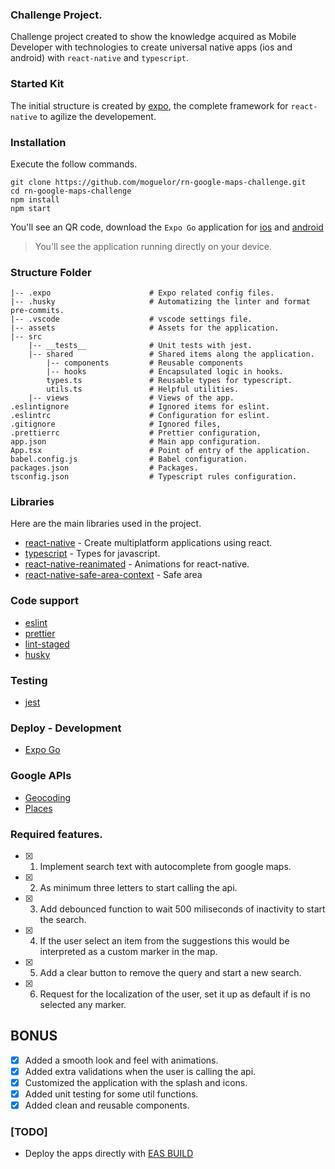 ### Challenge Project.

Challenge project created to show the knowledge acquired as Mobile Developer
with technologies to create universal native apps (ios and android) with
`react-native` and `typescript`.

### Started Kit

The initial structure is created by [expo](https://docs.expo.dev/), the complete
framework for `react-native` to agilize the developement.

### Installation

Execute the follow commands.

```
git clone https://github.com/moguelor/rn-google-maps-challenge.git
cd rn-google-maps-challenge
npm install
npm start
```

You'll see an QR code, download the `Expo Go` application for
[ios](https://apps.apple.com/mx/app/expo-go/id982107779) and
[android](https://play.google.com/store/apps/details?id=host.exp.exponent&hl=es_PY&pli=1)

> You'll see the application running directly on your device.

### Structure Folder

```
|-- .expo                      # Expo related config files.
|-- .husky                     # Automatizing the linter and format pre-commits.
|-- .vscode                    # vscode settings file.
|-- assets                     # Assets for the application.
|-- src
    |-- __tests__              # Unit tests with jest.
    |-- shared                 # Shared items along the application.
        |-- components         # Reusable components
        |-- hooks              # Encapsulated logic in hooks.
        types.ts               # Reusable types for typescript.
        utils.ts               # Helpful utilities.
    |-- views                  # Views of the app.
.eslintignore                  # Ignored items for eslint.
.eslintrc                      # Configuration for eslint.
.gitignore                     # Ignored files,
.prettierrc                    # Prettier configuration,
app.json                       # Main app configuration.
App.tsx                        # Point of entry of the application.
babel.config.js                # Babel configuration.
packages.json                  # Packages.
tsconfig.json                  # Typescript rules configuration.
```

### Libraries

Here are the main libraries used in the project.

-   [react-native](https://reactnative.dev/) - Create multiplatform applications
    using react.
-   [typescript](https://www.typescriptlang.org/) - Types for javascript.
-   [react-native-reanimated](https://docs.swmansion.com/react-native-reanimated/) -
    Animations for react-native.
-   [react-native-safe-area-context](https://github.com/th3rdwave/react-native-safe-area-context) -
    Safe area

### Code support

-   [eslint](https://eslint.org/)
-   [prettier](https://prettier.io/)
-   [lint-staged](https://github.com/lint-staged/lint-staged)
-   [husky](https://github.com/typicode/husky)

### Testing

-   [jest](https://jestjs.io/)

### Deploy - Development

-   [Expo Go](https://expo.dev/go)

### Google APIs

-   [Geocoding](https://developers.google.com/maps/documentation/javascript/geocoding?hl=es)
-   [Places](https://developers.google.com/maps/documentation/places/web-service/overview)

### Required features.

-   [x] 1. Implement search text with autocomplete from google maps.
-   [x] 2. As minimum three letters to start calling the api.
-   [x] 3. Add debounced function to wait 500 miliseconds of inactivity to start
       the search.
-   [x] 4. If the user select an item from the suggestions this would be
       interpreted as a custom marker in the map.
-   [x] 5. Add a clear button to remove the query and start a new search.
-   [x] 6. Request for the localization of the user, set it up as default if is
       no selected any marker.

## BONUS

-   [x] Added a smooth look and feel with animations.
-   [x] Added extra validations when the user is calling the api.
-   [x] Customized the application with the splash and icons.
-   [x] Added unit testing for some util functions.
-   [x] Added clean and reusable components.

### [TODO]

-   Deploy the apps directly with
    [EAS BUILD](https://docs.expo.dev/build/introduction/)

